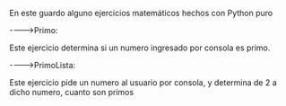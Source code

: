 En este guardo alguno ejercicios matemáticos hechos con Python puro

---->Primo:

Este ejercicio determina si un numero ingresado por consola es primo.

---->PrimoLista:

Este ejercicio pide un numero al usuario por consola, y determina de 2 a dicho numero, cuanto son primos
